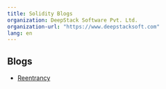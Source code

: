 ```yaml
---
title: Solidity Blogs
organization: DeepStack Software Pvt. Ltd.
organization-url: "https://www.deepstacksoft.com"
lang: en
---
```


## Blogs

- [Reentrancy](Reentrancy.html)
